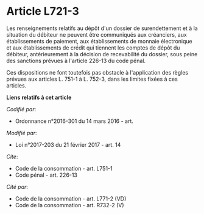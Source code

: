 # Article L721-3

Les renseignements relatifs au dépôt d'un dossier de surendettement et à la situation du débiteur ne peuvent être communiqués
aux créanciers, aux établissements de paiement, aux établissements de monnaie électronique et aux établissements de crédit
qui tiennent les comptes de dépôt du débiteur, antérieurement à la décision de recevabilité du dossier, sous peine des
sanctions prévues à l'article 226-13 du code pénal.

Ces dispositions ne font toutefois pas obstacle à l'application des règles prévues aux articles L. 751-1 à L. 752-3, dans les
limites fixées à ces articles.

**Liens relatifs à cet article**

_Codifié par_:

  - Ordonnance n°2016-301 du 14 mars 2016 - art.

_Modifié par_:

  - Loi n°2017-203 du 21 février 2017 - art. 14

_Cite_:

  - Code de la consommation - art. L751-1
  - Code pénal - art. 226-13

_Cité par_:

  - Code de la consommation - art. L771-2 (VD)
  - Code de la consommation - art. R732-2 (V)
